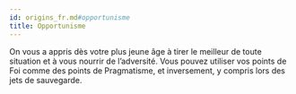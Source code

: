 ```yaml
---
id: origins_fr.md#opportunisme
title: Opportunisme
---
```


On vous a appris dès votre plus jeune âge à tirer le meilleur de toute situation et à vous nourrir de l’adversité. Vous pouvez utiliser vos points de Foi comme des points de Pragmatisme, et inversement, y compris lors des jets de sauvegarde.

